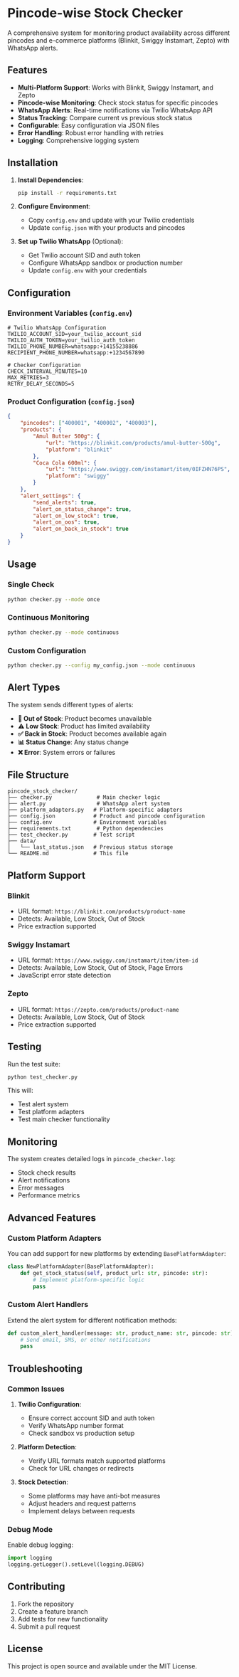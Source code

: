 # Pincode-wise Stock Checker

A comprehensive system for monitoring product availability across different pincodes and e-commerce platforms (Blinkit, Swiggy Instamart, Zepto) with WhatsApp alerts.

## Features

- **Multi-Platform Support**: Works with Blinkit, Swiggy Instamart, and Zepto
- **Pincode-wise Monitoring**: Check stock status for specific pincodes
- **WhatsApp Alerts**: Real-time notifications via Twilio WhatsApp API
- **Status Tracking**: Compare current vs previous stock status
- **Configurable**: Easy configuration via JSON files
- **Error Handling**: Robust error handling with retries
- **Logging**: Comprehensive logging system

## Installation

1. **Install Dependencies**:
   ```bash
   pip install -r requirements.txt
   ```

2. **Configure Environment**:
   - Copy `config.env` and update with your Twilio credentials
   - Update `config.json` with your products and pincodes

3. **Set up Twilio WhatsApp** (Optional):
   - Get Twilio account SID and auth token
   - Configure WhatsApp sandbox or production number
   - Update `config.env` with your credentials

## Configuration

### Environment Variables (`config.env`)

```env
# Twilio WhatsApp Configuration
TWILIO_ACCOUNT_SID=your_twilio_account_sid
TWILIO_AUTH_TOKEN=your_twilio_auth_token
TWILIO_PHONE_NUMBER=whatsapp:+14155238886
RECIPIENT_PHONE_NUMBER=whatsapp:+1234567890

# Checker Configuration
CHECK_INTERVAL_MINUTES=10
MAX_RETRIES=3
RETRY_DELAY_SECONDS=5
```

### Product Configuration (`config.json`)

```json
{
    "pincodes": ["400001", "400002", "400003"],
    "products": {
        "Amul Butter 500g": {
            "url": "https://blinkit.com/products/amul-butter-500g",
            "platform": "blinkit"
        },
        "Coca Cola 600ml": {
            "url": "https://www.swiggy.com/instamart/item/0IFZHN76PS",
            "platform": "swiggy"
        }
    },
    "alert_settings": {
        "send_alerts": true,
        "alert_on_status_change": true,
        "alert_on_low_stock": true,
        "alert_on_oos": true,
        "alert_on_back_in_stock": true
    }
}
```

## Usage

### Single Check
```bash
python checker.py --mode once
```

### Continuous Monitoring
```bash
python checker.py --mode continuous
```

### Custom Configuration
```bash
python checker.py --config my_config.json --mode continuous
```

## Alert Types

The system sends different types of alerts:

- **🚨 Out of Stock**: Product becomes unavailable
- **⚠️ Low Stock**: Product has limited availability
- **✅ Back in Stock**: Product becomes available again
- **📊 Status Change**: Any status change
- **❌ Error**: System errors or failures

## File Structure

```
pincode_stock_checker/
├── checker.py              # Main checker logic
├── alert.py                # WhatsApp alert system
├── platform_adapters.py   # Platform-specific adapters
├── config.json            # Product and pincode configuration
├── config.env             # Environment variables
├── requirements.txt        # Python dependencies
├── test_checker.py        # Test script
├── data/
│   └── last_status.json   # Previous status storage
└── README.md              # This file
```

## Platform Support

### Blinkit
- URL format: `https://blinkit.com/products/product-name`
- Detects: Available, Low Stock, Out of Stock
- Price extraction supported

### Swiggy Instamart
- URL format: `https://www.swiggy.com/instamart/item/item-id`
- Detects: Available, Low Stock, Out of Stock, Page Errors
- JavaScript error state detection

### Zepto
- URL format: `https://zepto.com/products/product-name`
- Detects: Available, Low Stock, Out of Stock
- Price extraction supported

## Testing

Run the test suite:
```bash
python test_checker.py
```

This will:
- Test alert system
- Test platform adapters
- Test main checker functionality

## Monitoring

The system creates detailed logs in `pincode_checker.log`:
- Stock check results
- Alert notifications
- Error messages
- Performance metrics

## Advanced Features

### Custom Platform Adapters
You can add support for new platforms by extending `BasePlatformAdapter`:

```python
class NewPlatformAdapter(BasePlatformAdapter):
    def get_stock_status(self, product_url: str, pincode: str):
        # Implement platform-specific logic
        pass
```

### Custom Alert Handlers
Extend the alert system for different notification methods:

```python
def custom_alert_handler(message: str, product_name: str, pincode: str):
    # Send email, SMS, or other notifications
    pass
```

## Troubleshooting

### Common Issues

1. **Twilio Configuration**:
   - Ensure correct account SID and auth token
   - Verify WhatsApp number format
   - Check sandbox vs production setup

2. **Platform Detection**:
   - Verify URL formats match supported platforms
   - Check for URL changes or redirects

3. **Stock Detection**:
   - Some platforms may have anti-bot measures
   - Adjust headers and request patterns
   - Implement delays between requests

### Debug Mode

Enable debug logging:
```python
import logging
logging.getLogger().setLevel(logging.DEBUG)
```

## Contributing

1. Fork the repository
2. Create a feature branch
3. Add tests for new functionality
4. Submit a pull request

## License

This project is open source and available under the MIT License.
